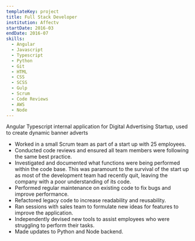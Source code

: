 ```yaml
---
templateKey: project
title: Full Stack Developer
institution: Affectv
startDate: 2016-03
endDate: 2016-07
skills:
  - Angular
  - Javascript
  - Typescript
  - Python
  - Git
  - HTML
  - CSS
  - SCSS
  - Gulp
  - Scrum
  - Code Reviews
  - AWS
  - Node
---
```

Angular Typescript internal application for Digital Advertising Startup, used to create dynamic banner adverts

* Worked in a small Scrum team as part of a start up with 25 employees.
* Conducted code reviews and ensured all team members were following the same best practice.
* Investigated and documented what functions were being performed within the code base. This was paramount to the survival of the start up as most of the development team had recently quit, leaving the company with a poor understanding of its code.
* Performed regular maintenance on existing code to fix bugs and improve performance.
* Refactored legacy code to increase readability and reusability.
* Ran sessions with sales team to formulate new ideas for features to improve the application.
* Independently devised new tools to assist employees who were struggling to perform their tasks.
* Made updates to Python and Node backend.
